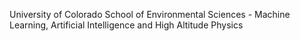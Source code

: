 University of Colorado School of Environmental Sciences - Machine Learning, Artificial Intelligence and High Altitude Physics
